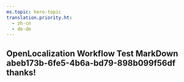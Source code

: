 ```yaml
---
ms.topic: hero-topic
translation.priority.ht: 
  - zh-cn
  - de-de
---
```

## OpenLocalization Workflow Test MarkDown abeb173b-6fe5-4b6a-bd79-898b099f56df thanks!
